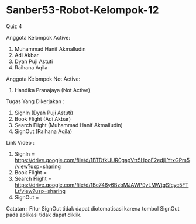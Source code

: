 # Sanber53-Robot-Kelompok-12

Quiz 4

Anggota Kelompok Active:
1. Muhammad Hanif Akmalludin
2. Adi Akbar
3. Dyah Puji Astuti
4. Raihana Aqila

Anggota Kelompok Not Active:
1. Handika Pranajaya (Not Active)

Tugas Yang Dikerjakan :
1. SignIn (Dyah Puji Astuti)
2. Book Flight (Adi Akbar)
3. Search Flight (Muhammad Hanif Akmalludin)
4. SignOut (Raihana Aqila)

Link Video :
1. SignIn = https://drive.google.com/file/d/1BTDfkUUR0gagVtr5HpoE2edjLYtxGPm5/view?usp=sharing
2. Book Flight =
3. Search Flight = https://drive.google.com/file/d/1Bc746y6BzbMJAWP9yLMWtgSfcyc5FTLr/view?usp=sharing
4. SignOut = 

Catatan : 
Fitur SignOut tidak dapat diotomatisasi karena tombol SignOut pada aplikasi tidak dapat diklik.
